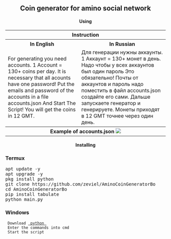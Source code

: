 <body>
	<h2 align="center"> Coin generator for amino social network </h2>
	<div>
		<h4 align="center"> Using </h4>
		<table>
			<tr> <th colspan="2">Instruction</th> </tr>
			<tr>
				<th>In English</th>
				<th>In Russian</th>
			</tr>
			<tr>
				<td> For generating you need accounts. 1 Account = 130+ coins per day. It is necessary that all acounts have one password! Put the emails and password of the accounts in a file accounts.json And Start The Script! You will get the coins in 12 GMT. </td>
				<td> Для генерации нужны аккаунты. 1 Аккаунт = 130+ монет в день. Надо чтобы у всех аккаунтов был один пароль Это обязательно! Почты от аккаунтов и пароль надо поместить в файл accounts.json создайте его сами. Дальше запускаете генератор и генерируете. Монеты приходят в 12 GMT точнее через один день. </td>
			</tr>
			<tr> 
				<th colspan="2">
					Example of accounts.json
					<img src="https://i.ibb.co/vvxjMhL/IMG-20211127-170135.jpg">
				</th>
			</tr>
		</table>
	<h4 align="center"> Installing </h4>
	<div>
		<h3> Termux </h3>
		<kbd> apt update -y </kbd> <br>
		<kbd> apt upgrade -y </kbd> <br>
		<kbd> pkg install python </kbd> <br>
		<kbd> git clone https://github.com/zeviel/AminoCoinGeneratorBo </kbd> <br>
		<kbd> cd AminoCoinGeneratorBo </kbd> <br>
		<kbd> pip install tabulate </kbd> <br>
		<kbd> python main.py </kbd> <br>
	</div>
	<div>
		<h3> Windows </h3>
		<code> Download <a href="https://www.python.org"> python </a> </code> <br>
		<code> Enter the commands into cmd </code> <br>
		<code> Start the script </code>
	</div>
</body>
